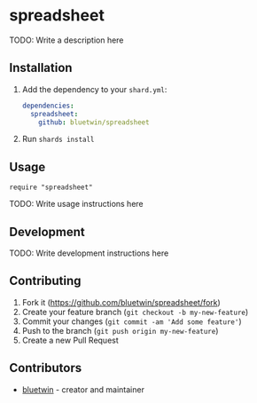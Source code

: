 # spreadsheet

TODO: Write a description here

## Installation

1. Add the dependency to your `shard.yml`:

   ```yaml
   dependencies:
     spreadsheet:
       github: bluetwin/spreadsheet
   ```

2. Run `shards install`

## Usage

```crystal
require "spreadsheet"
```

TODO: Write usage instructions here

## Development

TODO: Write development instructions here

## Contributing

1. Fork it (<https://github.com/bluetwin/spreadsheet/fork>)
2. Create your feature branch (`git checkout -b my-new-feature`)
3. Commit your changes (`git commit -am 'Add some feature'`)
4. Push to the branch (`git push origin my-new-feature`)
5. Create a new Pull Request

## Contributors

- [bluetwin](https://github.com/bluetwin) - creator and maintainer
